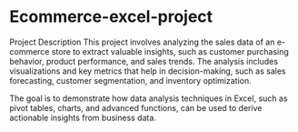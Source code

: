 # Ecommerce-excel-project
Project Description
This project involves analyzing the sales data of an e-commerce store to extract valuable insights, such as customer purchasing behavior, product performance, and sales trends. The analysis includes visualizations and key metrics that help in decision-making, such as sales forecasting, customer segmentation, and inventory optimization.

The goal is to demonstrate how data analysis techniques in Excel, such as pivot tables, charts, and advanced functions, can be used to derive actionable insights from business data.
